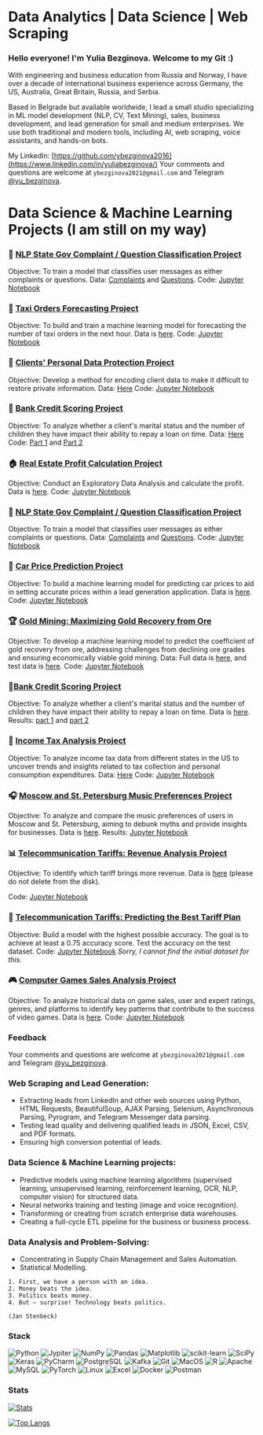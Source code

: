 # Data Analytics | Data Science | Web Scraping

### Hello everyone! I'm Yulia Bezginova. Welcome to my Git :)

With engineering and business education from Russia and Norway, I have over a decade of international business experience across Germany, the US, Australia, Great Britain, Russia, and Serbia.

Based in Belgrade but available worldwide, I lead a small studio specializing in ML model development (NLP, CV, Text Mining), sales, business development, and lead generation for small and medium enterprises. We use both traditional and modern tools, including AI, web scraping, voice assistants, and hands-on bots.

My LinkedIn: [https://github.com/ybezginova2016](https://www.linkedin.com/in/yuliabezginova/)
Your comments and questions are welcome at `ybezginova2021@gmail.com` and Telegram [@yu_bezginova](https://t.me/ybezginova).

# Data Science & Machine Learning Projects (I am still on my way)

### 📝 [NLP State Gov Complaint / Question Classification Project](https://github.com/ybezginova2016/NLP_GovComplaintQuestionClassification/blob/main/README.md)
Objective: To train a model that classifies user messages as either complaints or questions.
Data: [Complaints](https://github.com/ybezginova2016/NLP_GovComplaintQuestionClassification/blob/main/questions_test.csv) and [Questions](https://github.com/ybezginova2016/NLP_GovComplaintQuestionClassification/blob/main/questions_test.csv).
Code: [Jupyter Notebook](https://github.com/ybezginova2016/NLP_GovComplaintQuestionClassification/blob/main/main.ipynb)

### 🚖 [Taxi Orders Forecasting Project](https://github.com/ybezginova2016/03_LA_TaxiOrders/blob/main/README.md)
Objective: To build and train a machine learning model for forecasting the number of taxi orders in the next hour.
Data is [here](https://github.com/ybezginova2016/03_LA_TaxiOrders/blob/main/taxi.csv).
Code: [Jupyter Notebook](https://github.com/ybezginova2016/03_LA_TaxiOrders/blob/main/03_LA_taxi_orders_main.ipynb)

### 🔐 [Clients' Personal Data Protection Project](https://github.com/ybezginova2016/01_LA_CustomerDataProtection/blob/main/README.md)
Objective: Develop a method for encoding client data to make it difficult to restore private information.
Data: [Here](https://github.com/ybezginova2016/01_LA_CustomerDataProtection/blob/main/insurance.csv)
Code: [Jupyter Notebook](https://github.com/ybezginova2016/01_LA_CustomerDataProtection/blob/main/01_LA_main_CustomerDataProtection.ipynb)

### 🏦 [Bank Credit Scoring Project](https://github.com/ybezginova2016/DA_2_bank-credit-scoring/blob/main/README.md)
Objective: To analyze whether a client's marital status and the number of children they have impact their ability to repay a loan on time.
Data: [Here](https://github.com/ybezginova2016/DA_2_bank-credit-scoring/blob/main/data_bank_scoring_project.csv)
Code: [Part 1](https://github.com/ybezginova2016/DA_2_bank-credit-scoring/blob/main/data%20cleaning%20(part%201).ipynb) and [Part 2](https://github.com/ybezginova2016/DA_2_bank-credit-scoring/blob/main/data%20analysis%20(part%202).ipynb)


### 🏠 [Real Estate Profit Calculation Project](https://github.com/ybezginova2016/06_DA_RealEstateProfitCalculation/blob/main/README.md)
Objective: Conduct an Exploratory Data Analysis and calculate the profit.
Data is [here](https://github.com/ybezginova2016/06_DA_RealEstateProfitCalculation/blob/main/yandex_realty_data.csv).
Code: [Jupyter Notebook](https://github.com/ybezginova2016/06_DA_RealEstateProfitCalculation/blob/main/preprocessing_eda.ipynb)

### 🏢 [NLP State Gov Complaint / Question Classification Project](https://github.com/ybezginova2016/NLP_GovComplaintQuestionClassification/blob/main/README.md)
Objective: To train a model that classifies user messages as either complaints or questions.
Data: [Complaints](https://github.com/ybezginova2016/NLP_GovComplaintQuestionClassification/blob/main/questions_test.csv) and [Questions](https://github.com/ybezginova2016/NLP_GovComplaintQuestionClassification/blob/main/questions_test.csv).
Code: [Jupyter Notebook](https://github.com/ybezginova2016/NLP_GovComplaintQuestionClassification/blob/main/main.ipynb)

### 🚗 [Car Price Prediction Project](https://github.com/ybezginova2016/02_LA_CarPricePrediction/blob/main/README.md)
Objective: To build a machine learning model for predicting car prices to aid in setting accurate prices within a lead generation application.
Data is [here](https://github.com/ybezginova2016/02_LA_CarPricePrediction/blob/main/autos.csv).
Code: [Jupyter Notebook](https://github.com/ybezginova2016/02_LA_CarPricePrediction/blob/main/car_price_main.ipynb)

### 🏆 [Gold Mining: Maximizing Gold Recovery from Ore](https://github.com/ybezginova2016/04_ML_GoldMining_ToMaximizeAGoldRecoveryFromOre/blob/main/README.md)
Objective: To develop a machine learning model to predict the coefficient of gold recovery from ore, addressing challenges from declining ore grades and ensuring economically viable gold mining.
Data: Full data is [here](https://github.com/ybezginova2016/04_ML_GoldMining_ToMaximizeAGoldRecoveryFromOre/blob/main/gold_recovery_full_new.csv), and test data is [here](https://github.com/ybezginova2016/04_ML_GoldMining_ToMaximizeAGoldRecoveryFromOre/blob/main/gold_recovery_test_new.csv).
Code: [Jupyter Notebook](https://github.com/ybezginova2016/04_ML_GoldMining_ToMaximizeAGoldRecoveryFromOre/blob/main/04_ML_GoldMining_main.ipynb)

### 🏦[Bank Credit Scoring Project](https://github.com/ybezginova2016/DA_2_bank-credit-scoring/blob/main/README.md)
Objective: To analyze whether a client's marital status and the number of children they have impact their ability to repay a loan on time.
Data is [here](https://github.com/ybezginova2016/DA_2_bank-credit-scoring/blob/main/data_bank_scoring_project.csv).
Results: [part 1](https://github.com/ybezginova2016/DA_2_bank-credit-scoring/blob/main/data%20cleaning%20(part%201).ipynb) and [part 2](https://github.com/ybezginova2016/DA_2_bank-credit-scoring/blob/main/data%20analysis%20(part%202).ipynb)

### 💼 [Income Tax Analysis Project](https://github.com/ybezginova2016/DA_5_US_income_tax/blob/main/README.md)
Objective: To analyze income tax data from different states in the US to uncover trends and insights related to tax collection and personal consumption expenditures.
Data: [Here](https://github.com/ybezginova2016/DA_5_US_income_tax/blob/main/income_tax_US_082022.xlsx)
Code: [Jupyter Notebook](https://github.com/ybezginova2016/DA_5_US_income_tax/blob/main/income_tax_main_YBezginova.ipynb)

### 🎧 [Moscow and St. Petersburg Music Preferences Project](https://github.com/ybezginova2016/DA_1_MSK_SPb_music_project/blob/main/README.md)
Objective: To analyze and compare the music preferences of users in Moscow and St. Petersburg, aiming to debunk myths and provide insights for businesses.
Data is [here](https://github.com/ybezginova2016/DA_1_MSK_SPb_music_project/blob/main/yandex_music_project.csv).
Results: [Jupyter Notebook](https://github.com/ybezginova2016/DA_1_MSK_SPb_music_project/blob/main/msk_spb_music_project.ipynb)

### 📊 [Telecommunication Tariffs: Revenue Analysis Project](https://github.com/ybezginova2016/03_DA_Telecommunication_SmartUltra/blob/main/README.md)
Objective: To identify which tariff brings more revenue.
Data is [here](https://drive.google.com/drive/folders/1KG84Fb9jK1GOjNAKyCvh8tKarVDr2qwR?usp=sharing) (please do not delete from the disk).

Code: [Jupyter Notebook](https://github.com/ybezginova2016/03_DA_Telecommunication_SmartUltra/blob/main/main_Telecom_SmartUltra.ipynb)


### 📡 [Telecommunication Tariffs: Predicting the Best Tariff Plan](https://github.com/ybezginova2016/ML_1_telecommunications_tariffs/blob/main/README.md)
Objective: Build a model with the highest possible accuracy. The goal is to achieve at least a 0.75 accuracy score. Test the accuracy on the test dataset.
Code: [Jupyter Notebook](https://github.com/ybezginova2016/ML_1_telecommunications_tariffs/blob/main/ML_telecommunications.ipynb)
*Sorry, I cannot find the initial dataset for this.*

### 🎮 [Computer Games Sales Analysis Project](https://github.com/ybezginova2016/DA_6_Computer_Games/blob/main/README.md)
Objective: To analyze historical data on game sales, user and expert ratings, genres, and platforms to identify key patterns that contribute to the success of video games.
Data is [here](https://github.com/ybezginova2016/DA_6_Computer_Games/blob/main/games.csv).
Code: [Jupyter Notebook](https://github.com/ybezginova2016/DA_6_Computer_Games/blob/main/games_main.ipynb)

### Feedback
Your comments and questions are welcome at `ybezginova2021@gmail.com` and Telegram [@yu_bezginova](https://t.me/ybezginova).

### Web Scraping and Lead Generation:
- Extracting leads from LinkedIn and other web sources using Python, HTML Requests, BeautifulSoup, AJAX Parsing, Selenium, Asynchronous Parsing, Pyrogram, and Telegram Messenger data parsing.
- Testing lead quality and delivering qualified leads in JSON, Excel, CSV, and PDF formats.
- Ensuring high conversion potential of leads.

### Data Science & Machine Learning projects:
- Predictive models using machine learning algorithms (supervised learning, unsupervised learning, reinforcement learning, OCR, NLP, computer vision) for structured data.
- Neural networks training and testing (image and voice recognition).
- Transforming or creating from scratch enterprise data warehouses.
- Creating a full-cycle ETL pipeline for the business or business process.

### Data Analysis and Problem-Solving:
- Concentrating in Supply Chain Management and Sales Automation.
- Statistical Modelling.

```
1. First, we have a person with an idea. 
2. Money beats the idea. 
3. Politics beats money. 
4. But – surprise! Technology beats politics. 

(Jan Stenbeck)
```
### Stack
![Python](https://img.shields.io/badge/Python-14354C?style=for-the-badge&logo=python&logoColor=white)
![Jypiter](https://img.shields.io/badge/Jupyter-%23F37626.svg?style=for-the-badge&logo=Jupyter&logoColor=white)
![NumPy](https://img.shields.io/badge/numpy%20-%23013243.svg?&style=for-the-badge&logo=numpy&logoColor=white)
![Pandas](https://img.shields.io/badge/pandas%20-%23150458.svg?&style=for-the-badge&logo=pandas&logoColor=white)
![Matplotlib](https://img.shields.io/badge/Matplotlib-%238DD6F9.svg?style=for-the-badge&logo=Matplotlib&logoColor=black)
![scikit-learn](https://img.shields.io/badge/scikit--learn-%23F7931E.svg?style=for-the-badge&logo=scikit-learn&logoColor=white)
![SciPy](https://img.shields.io/badge/SciPy-%230C55A5.svg?style=for-the-badge&logo=scipy&logoColor=%white)
![Keras](https://img.shields.io/badge/Keras%20-%23D00000.svg?&style=for-the-badge&logo=Keras&logoColor=white)
![PyCharm](https://img.shields.io/badge/PyCharm-000000.svg?&style=for-the-badge&logo=PyCharm&logoColor=white)
![PostgreSQL](https://img.shields.io/badge/PostgreSQL-316192?style=for-the-badge&logo=postgresql&logoColor=white)
![Kafka](https://img.shields.io/badge/kafka-000000?style=for-the-badge&logo=apache-kafka&logoColor=white)
![Git](https://img.shields.io/badge/git-%23F05033.svg?style=for-the-badge&logo=git&logoColor=white)
![MacOS](https://img.shields.io/badge/mac%20os-000000?style=for-the-badge&logo=apple&logoColor=white)
![R](https://img.shields.io/badge/r-%23276DC3.svg?style=for-the-badge&logo=r&logoColor=white)
![Apache](https://img.shields.io/badge/apache-%23D42029.svg?style=for-the-badge&logo=apache&logoColor=white)
![MySQL](https://img.shields.io/badge/mysql-%2300f.svg?style=for-the-badge&logo=mysql&logoColor=white)
![PyTorch](https://img.shields.io/badge/PyTorch-%23EE4C2C.svg?style=for-the-badge&logo=PyTorch&logoColor=white)
![Linux](https://img.shields.io/badge/Linux-FCC624?style=for-the-badge&logo=linux&logoColor=black)
![Excel](https://img.shields.io/badge/Microsoft_Excel-217346?style=for-the-badge&logo=microsoft-excel&logoColor=white)
![Docker](https://img.shields.io/badge/docker-%230db7ed.svg?style=for-the-badge&logo=docker&logoColor=white)
![Postman](https://img.shields.io/badge/Postman-FF6C37?style=for-the-badge&logo=postman&logoColor=red)

### Stats
[![Stats](https://github-readme-stats.vercel.app/api?username=ybezginova2016&hide=stars,contribs&theme=gotham&show_icons=true&count_private=true)](https://github.com/ybezginova2016/github-readme-stats)

[![Top Langs](https://github-readme-stats.vercel.app/api/top-langs/?username=ybezginova2016&layout=compact&theme=gotham)](https://github.com/ybezginova2016/github-readme-stats)
